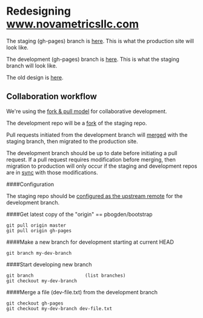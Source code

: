 
# Redesigning www.novametricsllc.com

The staging (gh-pages) branch is <a href="http://pbogden.github.io/bootstrap">here</a>.  This is what the production site will look like.

The development (gh-pages) branch is <a href="http://eliza-908.github.io/bootstrap">here</a>.  This is what the staging branch will look like.

The old design is <a href="http://pbogden.github.io/bootstrap/oldesign.html">here</a>.

## Collaboration workflow

We're using the <a href="https://help.github.com/articles/using-pull-requests">fork & pull model</a>
for collaborative development.

The development repo will be a <a href="https://help.github.com/articles/fork-a-repo">fork</a> of the staging repo.

Pull requests initiated from the development branch will
<a href="https://help.github.com/articles/merging-a-pull-request">merged</a> with the staging branch,
then migrated to the production site.

The development branch should be up to date before initiating a pull request.
If a pull request requires modification before merging, then migration to production will only occur if 
the staging and development repos are in <a href="https://help.github.com/articles/syncing-a-fork">sync</a>
with those modifications.

####Configuration

The staging repo should be <a href="https://help.github.com/articles/configuring-a-remote-for-a-fork">
configured as the upstream remote</a> for the development branch. 

####Get latest copy of the "origin" == pbogden/bootstrap

    git pull origin master
    git pull origin gh-pages

####Make a new branch for development starting at current HEAD

    git branch my-dev-branch

####Start developing new branch

    git branch                   (list branches)
    git checkout my-dev-branch
 
####Merge a file (dev-file.txt) from the development branch 

    git checkout gh-pages
    git checkout my-dev-branch dev-file.txt
